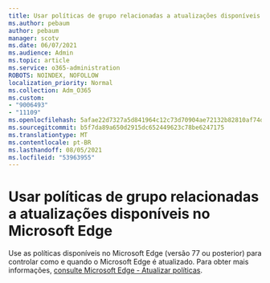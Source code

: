 ```yaml
---
title: Usar políticas de grupo relacionadas a atualizações disponíveis no Microsoft Edge
ms.author: pebaum
author: pebaum
manager: scotv
ms.date: 06/07/2021
ms.audience: Admin
ms.topic: article
ms.service: o365-administration
ROBOTS: NOINDEX, NOFOLLOW
localization_priority: Normal
ms.collection: Adm_O365
ms.custom:
- "9006493"
- "11109"
ms.openlocfilehash: 5afae22d7327a5d841964c12c73d70904ae72132b82810af74d32fc15ef30d6f
ms.sourcegitcommit: b5f7da89a650d2915dc652449623c78be6247175
ms.translationtype: MT
ms.contentlocale: pt-BR
ms.lasthandoff: 08/05/2021
ms.locfileid: "53963955"
---
```

# <a name="use-update-related-group-policies-available-in-microsoft-edge"></a>Usar políticas de grupo relacionadas a atualizações disponíveis no Microsoft Edge

Use as políticas disponíveis no Microsoft Edge (versão 77 ou posterior) para controlar como e quando o Microsoft Edge é atualizado. Para obter mais informações, [consulte Microsoft Edge - Atualizar políticas](/DeployEdge/microsoft-edge-update-policies#available-policies).